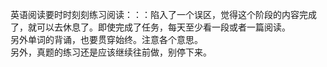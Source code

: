 英语阅读要时时刻刻练习阅读：：：陷入了一个误区，觉得这个阶段的内容完成了，就可以去休息了。即使完成了任务，每天至少看一段或者一篇阅读。<br>
另外单词的背诵，也要贯穿始终。注意各个意思。
<br>
另外，真题的练习还是应该继续往前做，别停下来。
